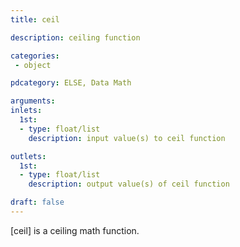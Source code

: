 ```yaml
---
title: ceil

description: ceiling function

categories:
 - object

pdcategory: ELSE, Data Math

arguments:
inlets:
  1st:
  - type: float/list
    description: input value(s) to ceil function

outlets:
  1st:
  - type: float/list
    description: output value(s) of ceil function

draft: false
---
```


[ceil] is a ceiling math function.

